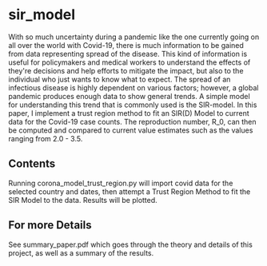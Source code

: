 # sir_model
With so much uncertainty during a pandemic like the one currently going on all over the world with Covid-19, there is much information to be gained from data representing spread of the disease. This kind of information is useful for policymakers and medical workers to understand the effects of they're decisions and help efforts to mitigate the impact, but also to the individual who just wants to know what to expect. The spread of an infectious disease is highly dependent on various factors; however, a global pandemic produces enough data to show general trends. A  simple model for understanding this trend that is commonly used is the SIR-model. In this paper, I implement a trust region method to fit an SIR(D) Model to current data for the Covid-19 case counts. The reproduction number, R_0, can then be computed and compared to current value estimates such as the values ranging from 2.0 - 3.5.

## Contents
Running corona_model_trust_region.py will import covid data for the selected country and dates, then attempt a Trust Region Method to fit the SIR Model to the data. Results will be plotted.

## For more Details
See summary_paper.pdf which goes through the theory and details of this project, as well as a summary of the results.
